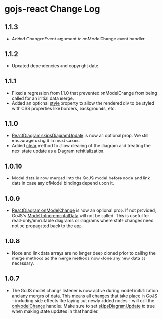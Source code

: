 # gojs-react Change Log

## 1.1.3
- Added ChangedEvent argument to onModelChange event handler.

## 1.1.2
- Updated dependencies and copyright date.

## 1.1.1
- Fixed a regression from 1.1.0 that prevented onModelChange from being called for an initial data merge.
- Added an optional [style](https://github.com/NorthwoodsSoftware/gojs-react#optional---style) property to allow the rendered div to be styled with CSS properties like borders, backgrounds, etc.

## 1.1.0
- [ReactDiagram.skipsDiagramUpdate](https://github.com/NorthwoodsSoftware/gojs-react#optional---skipsdiagramupdate-reactdiagram-only) is now an optional prop.
We still encourage using it in most cases.
- Added [clear](https://github.com/NorthwoodsSoftware/gojs-react#clear-reactdiagram-and-reactpalette-only) method to allow clearing of the diagram and treating the next state update as a Diagram reinitialization.

## 1.0.10
- Model data is now merged into the GoJS model before node and link data in case any ofModel bindings depend upon it.

## 1.0.9
- [ReactDiagram.onModelChange](https://github.com/NorthwoodsSoftware/gojs-react#optional---onmodelchange-reactdiagram-only) is now an optional prop. If not provided, GoJS's [Model.toIncrementalData](https://gojs.net/latest/api/symbols/Model.html#toIncrementalData) will not be called.
This is useful for read-only/immutable diagrams or diagrams where state changes need not be propagated back to the app.

## 1.0.8
- Node and link data arrays are no longer deep cloned prior to calling the merge methods as the merge methods now clone any
new data as necessary.

## 1.0.7
- The GoJS model change listener is now active during model initialization and any merges of data.
This means all changes that take place in GoJS - including side effects like laying out newly added nodes -
will call the [onModelChange](https://github.com/NorthwoodsSoftware/gojs-react#optional---onmodelchange-reactdiagram-only) handler.
Make sure to set [skipsDiagramUpdate](https://github.com/NorthwoodsSoftware/gojs-react#optional---skipsdiagramupdate-reactdiagram-only)
to true when making state updates in that handler.
